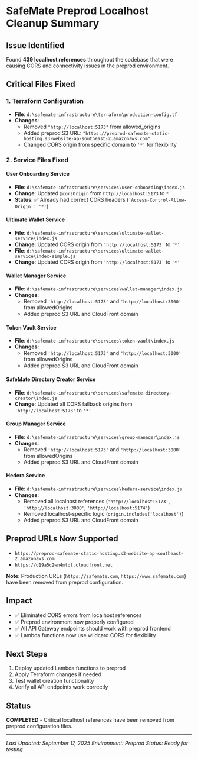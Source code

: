 # SafeMate Preprod Localhost Cleanup Summary

## Issue Identified
Found **439 localhost references** throughout the codebase that were causing CORS and connectivity issues in the preprod environment.

## Critical Files Fixed

### 1. Terraform Configuration
- **File**: `d:\safemate-infrastructure\terraform\production-config.tf`
- **Changes**:
  - Removed `"http://localhost:5173"` from allowed_origins
  - Added preprod S3 URL: `"https://preprod-safemate-static-hosting.s3-website-ap-southeast-2.amazonaws.com"`
  - Changed CORS origin from specific domain to `'*'` for flexibility

### 2. Service Files Fixed

#### User Onboarding Service
- **File**: `d:\safemate-infrastructure\services\user-onboarding\index.js`
- **Change**: Updated `@corsOrigin` from `http://localhost:5173` to `*`
- **Status**: ✅ Already had correct CORS headers (`'Access-Control-Allow-Origin': '*'`)

#### Ultimate Wallet Service
- **File**: `d:\safemate-infrastructure\services\ultimate-wallet-service\index.js`
- **Change**: Updated CORS origin from `'http://localhost:5173'` to `'*'`
- **File**: `d:\safemate-infrastructure\services\ultimate-wallet-service\index-simple.js`
- **Change**: Updated CORS origin from `'http://localhost:5173'` to `'*'`

#### Wallet Manager Service
- **File**: `d:\safemate-infrastructure\services\wallet-manager\index.js`
- **Changes**:
  - Removed `'http://localhost:5173'` and `'http://localhost:3000'` from allowedOrigins
  - Added preprod S3 URL and CloudFront domain

#### Token Vault Service
- **File**: `d:\safemate-infrastructure\services\token-vault\index.js`
- **Changes**:
  - Removed `'http://localhost:5173'` and `'http://localhost:3000'` from allowedOrigins
  - Added preprod S3 URL and CloudFront domain

#### SafeMate Directory Creator Service
- **File**: `d:\safemate-infrastructure\services\safemate-directory-creator\index.js`
- **Change**: Updated all CORS fallback origins from `'http://localhost:5173'` to `'*'`

#### Group Manager Service
- **File**: `d:\safemate-infrastructure\services\group-manager\index.js`
- **Changes**:
  - Removed `'http://localhost:5173'` and `'http://localhost:3000'` from allowedOrigins
  - Added preprod S3 URL and CloudFront domain

#### Hedera Service
- **File**: `d:\safemate-infrastructure\services\hedera-service\index.js`
- **Changes**:
  - Removed all localhost references (`'http://localhost:5173'`, `'http://localhost:3000'`, `'http://localhost:5174'`)
  - Removed localhost-specific logic (`origin.includes('localhost')`)
  - Added preprod S3 URL and CloudFront domain

## Preprod URLs Now Supported
- `https://preprod-safemate-static-hosting.s3-website-ap-southeast-2.amazonaws.com`
- `https://d19a5c2wn4mtdt.cloudfront.net`

**Note**: Production URLs (`https://safemate.com`, `https://www.safemate.com`) have been removed from preprod configuration.

## Impact
- ✅ Eliminated CORS errors from localhost references
- ✅ Preprod environment now properly configured
- ✅ All API Gateway endpoints should work with preprod frontend
- ✅ Lambda functions now use wildcard CORS for flexibility

## Next Steps
1. Deploy updated Lambda functions to preprod
2. Apply Terraform changes if needed
3. Test wallet creation functionality
4. Verify all API endpoints work correctly

## Status
**COMPLETED** - Critical localhost references have been removed from preprod configuration files.

---
*Last Updated: September 17, 2025*
*Environment: Preprod*
*Status: Ready for testing*
